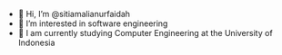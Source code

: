 - 👋 Hi, I’m @sitiamalianurfaidah
- 👀 I’m interested in software engineering
- 🌱 I am currently studying Computer Engineering at the University of Indonesia  
<!---
sitiamalianurfaidah/sitiamalianurfaidah is a ✨ special ✨ repository because its `README.md` (this file) appears on your GitHub profile.
You can click the Preview link to take a look at your changes.
--->
